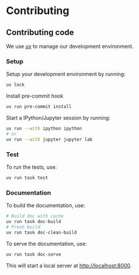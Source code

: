 # Contributing


## Contributing code

We use [uv](https://docs.astral.sh/uv/) to manage our development environment. 


### Setup

Setup your development environment by running:

```bash
uv lock
```

Install pre-commit hook

```bash
uv run pre-commit install
```

Start a IPython/Jupyter session by running:

```bash
uv run --with ipython ipython
# or
uv run --with jupyter jupyter lab
```

### Test

To run the tests, use:

```bash
uv run task test
```

### Documentation

To build the documentation, use:

```bash
# Build doc with cache
uv run task doc-build
# Fresh build
uv run task doc-clean-build
```

To serve the documentation, use:

```bash
uv run task doc-serve
```

This will start a local server at [http://localhost:8000](http://localhost:8000).
